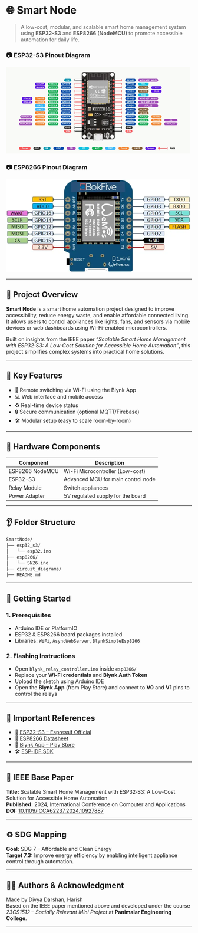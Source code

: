 # 🌐 Smart Node

> A low-cost, modular, and scalable smart home management system using **ESP32-S3** and **ESP8266 (NodeMCU)** to promote accessible automation for daily life.



### 📷 ESP32-S3 Pinout Diagram
<img src="circuit_diagrams/esp32.webp" alt="ESP32-S3 Pinout" width="500"/>

### 📷 ESP8266 Pinout Diagram
<img src="circuit_diagrams/ESP8266-WeMos-d1.webp" alt="ESP8266 Pinout" width="500"/>

<!-- <img src="circuit_diagrams/cir.jpg" alt="ESP32-S3 Pinout" width="500"/> -->

---

## 📘 Project Overview

**Smart Node** is a smart home automation project designed to improve accessibility, reduce energy waste, and enable affordable connected living. It allows users to control appliances like lights, fans, and sensors via mobile devices or web dashboards using Wi-Fi-enabled microcontrollers.

Built on insights from the IEEE paper _“Scalable Smart Home Management with ESP32‑S3: A Low‑Cost Solution for Accessible Home Automation”_, this project simplifies complex systems into practical home solutions.

---

## 🧠 Key Features

- 📶 Remote switching via Wi-Fi using the Blynk App
- 💻 Web interface and mobile access
- ♻️ Real-time device status
- 🔒 Secure communication (optional MQTT/Firebase)
- 🛠️ Modular setup (easy to scale room-by-room)

---

## 🧰 Hardware Components

| Component       | Description                        |
|----------------|------------------------------------|
| ESP8266 NodeMCU| Wi-Fi Microcontroller (Low-cost)   |
| ESP32-S3       | Advanced MCU for main control node |
| Relay Module   | Switch appliances                  |
| Power Adapter  | 5V regulated supply for the board  |



---

## 👂 Folder Structure

```
SmartNode/
├── esp32_s3/
│   └── esp32.ino
├── esp8266/
│   └── SN26.ino
├── circuit_diagrams/
├── README.md
```

---

## 🚀 Getting Started

### 1. Prerequisites
- Arduino IDE or PlatformIO
- ESP32 & ESP8266 board packages installed
- Libraries: `WiFi`, `AsyncWebServer`, `BlynkSimpleEsp8266`

### 2. Flashing Instructions
- Open `blynk_relay_controller.ino` inside `esp8266/`
- Replace your **Wi-Fi credentials** and **Blynk Auth Token**
- Upload the sketch using Arduino IDE
- Open the **Blynk App** (from Play Store) and connect to **V0** and **V1** pins to control the relays

---

## 🔗 Important References

- 🔧 [ESP32-S3 – Espressif Official](https://www.espressif.com/en/products/socs/esp32-s3)
- 📄 [ESP8266 Datasheet](https://www.espressif.com/en/products/socs/esp8266)
- 📱 [Blynk App – Play Store](https://play.google.com/store/apps/details?id=cloud.blynk)
- 🛠️ [ESP-IDF SDK](https://github.com/espressif/esp-idf)

---

## 📓 IEEE Base Paper

**Title:** Scalable Smart Home Management with ESP32‑S3: A Low‑Cost Solution for Accessible Home Automation  
**Published:** 2024, International Conference on Computer and Applications  
**DOI:** [10.1109/ICCA62237.2024.10927887](https://ieeexplore.ieee.org/document/10927887)

---

## ♻️ SDG Mapping

**Goal:** SDG 7 – Affordable and Clean Energy  
**Target 7.3:** Improve energy efficiency by enabling intelligent appliance control through automation.

---



## 👨‍💼 Authors & Acknowledgment

Made by Divya Darshan, Harish  
Based on the IEEE paper mentioned above and developed under the course *23CS1512 – Socially Relevant Mini Project* at **Panimalar Engineering College**.

---
